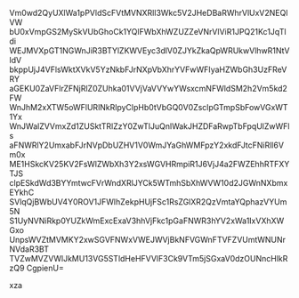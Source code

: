 Vm0wd2QyUXlWa1pPVldScFVtMVNXRll3Wkc5V2JHeDBaRWhrVlUxV2NEQlVW
bU0xVmpGS2MySkVUbGhoCk1YQlFWbXhWZUZZeVNrVlViR1JPQ21Kc1JqTldi
WEJMVXpGT1NGWnJiR3BTYlZKWVEyc3dlV0ZJYkZkaQpWRUkwVlhwR1NtVldV
bkppUjJ4VFlsWktXVkV5YzNkbFJrNXpVbXhrYVFwWFIyaHZWbGh3UzFReVRY
aGEKU0ZaVFlrZFNjRlZ0ZUhka01VVjVaVVYwYWsxcmNFWldSM2h2Vm5kd2FW
WnJhM2xXTW5oWFlURlNkRlpyClpHb0tVbGQ0V0ZsclpGTmpSbFowVGxWT1Yx
WnJWalZVVmxZd1ZUSktTRlZzY0ZwTlJuQnlWakJHZDFaRwpTbFpqUlZwWFls
aFNWRlY2UmxabFJrNVpDbUZHV1V0WmJYaGhWMFpzY2xkdFJtcFNiRll6Vm0x
ME1HSkcKV25KV2FsWlZWbXh3Y2xsWGVHRmpiR1J6VjJ4a2FWZEhhRTFXYTJS
clpESkdWd3BYYmtwcFVrWndXRlJYCk5WTmhSbXhWVW10d2JGWnNXbmxEYkhC
SVlqQjBWbUV4Y0ROV1JFWlhZekpHUjFSc1RsZGlXR2QzVmtaYQphazVYUm5N
S1UyNVNiRkp0YUZkWmExcExaV3hhVjFkc1pGaFNWR3hYV2xWa1IxVXhXWGxo
UnpsWVZtMVMKY2xwSGVFNWxVWEJWVjBkNFVGWnFTVFZVUmtWNUNrNVdaR3BT
TVZwMVZVWlJkMU13VG5STldHeHFVVlF3Ck9VTm5jSGxaV0dzOUNncHlkRzQ9
CgpienU=

xza